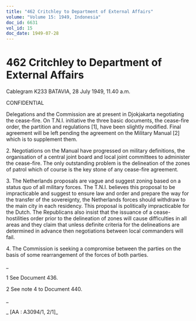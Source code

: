 ```yaml
---
title: "462 Critchley to Department of External Affairs"
volume: "Volume 15: 1949, Indonesia"
doc_id: 6631
vol_id: 15
doc_date: 1949-07-28
---
```


# 462 Critchley to Department of External Affairs

Cablegram K233 BATAVIA, 28 July 1949, 11.40 a.m.

CONFIDENTIAL

Delegations and the Commission are at present in Djokjakarta negotiating the cease-fire. On T.N.I. initiative the three basic documents, the cease-fire order, the partition and regulations [1], have been slightly modified. Final agreement will be left pending the agreement on the Military Manual [2] which is to supplement them.

2\. Negotiations on the Manual have progressed on military definitions, the organisation of a central joint board and local joint committees to administer the cease-fire. The only outstanding problem is the delineation of the zones of patrol which of course is the key stone of any cease-fire agreement.

3\. The Netherlands proposals are vague and suggest zoning based on a status quo of all military forces. The T.N.I. believes this proposal to be impracticable and suggest to ensure law and order and prepare the way for the transfer of the sovereignty, the Netherlands forces should withdraw to the main city in each residency. This proposal is politically impracticable for the Dutch. The Republicans also insist that the issuance of a cease- hostilities order prior to the delineation of zones will cause difficulties in all areas and they claim that unless definite criteria for the delineations are determined in advance then negotiations between local commanders will fail.

4\. The Commission is seeking a compromise between the parties on the basis of some rearrangement of the forces of both parties.

_

1 See Document 436.

2 See note 4 to Document 440.

_

_ [AA : A3094/1, 2/1]_

